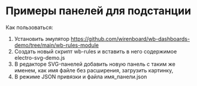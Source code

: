 # Примеры панелей для подстанции

Как пользоваться:
1. Установить эмулятор https://github.com/wirenboard/wb-dashboards-demo/tree/main/wb-rules-module
2. Создать новый скрипт wb-rules и вставить в него содержимое electro-svg-demo.js
3. В редакторе SVG-панелей добавить новую панель с таким же именем, как имя файле без расширения, загрузить картинку,
4. В режиме JSON привязки и файла имя_панели.json
